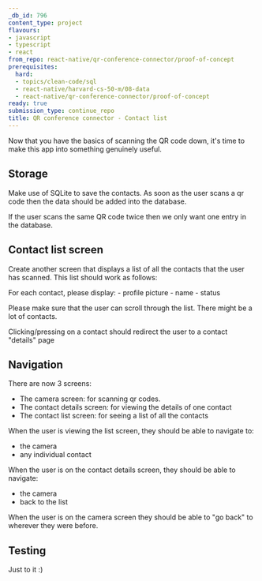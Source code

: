 ```yaml
---
_db_id: 796
content_type: project
flavours:
- javascript
- typescript
- react
from_repo: react-native/qr-conference-connector/proof-of-concept
prerequisites:
  hard:
  - topics/clean-code/sql
  - react-native/harvard-cs-50-m/08-data
  - react-native/qr-conference-connector/proof-of-concept
ready: true
submission_type: continue_repo
title: QR conference connector - Contact list
---
```


Now that you have the basics of scanning the QR code down, it's time to make this app into something genuinely useful.

## Storage 

Make use of SQLite to save the contacts. As soon as the user scans a qr code then the data should be added into the database.

If the user scans the same QR code twice then we only want one entry in the database.

## Contact list screen 

Create another screen that displays a list of all the contacts that the user has scanned.  This list should work as follows:

For each contact, please display:
    - profile picture
    - name
    - status

Please make sure that the user can scroll through the list. There might be a lot of contacts.

Clicking/pressing on a contact should redirect the user to a contact "details" page

## Navigation 

There are now 3 screens:

- The camera screen: for scanning qr codes.
- The contact details screen: for viewing the details of one contact
- The contact list screen: for seeing a list of all the contacts 

When the user is viewing the list screen, they should be able to navigate to:

- the camera
- any individual contact

When the user is on the contact details screen, they should be able to navigate:

- the camera
- back to the list

When the user is on the camera screen they should be able to "go back" to wherever they were before.


## Testing 

Just to it :)